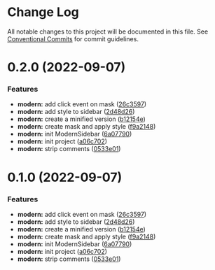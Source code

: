 # Change Log

All notable changes to this project will be documented in this file.
See [Conventional Commits](https://conventionalcommits.org) for commit guidelines.

# 0.2.0 (2022-09-07)


### Features

* **modern:** add click event on mask ([26c3597](https://github.com/ctrlmaniac/sidebar/commit/26c35979d618a3c650acde77dc79c94e1afad464))
* **modern:** add style to sidebar ([2d48d26](https://github.com/ctrlmaniac/sidebar/commit/2d48d26e9f09fca013ed31330d38f1825f8f7a27))
* **modern:** create a minified version ([b12154e](https://github.com/ctrlmaniac/sidebar/commit/b12154ed05ca79fc1202af395da25aa3fe4a14c4))
* **modern:** create mask and apply style ([f9a2148](https://github.com/ctrlmaniac/sidebar/commit/f9a214859a348ec03777012f62e4da1ebebc15e4))
* **modern:** init ModernSidebar ([6a07790](https://github.com/ctrlmaniac/sidebar/commit/6a07790748dede423bf3bf3d32e9f824a7334aa0))
* **modern:** init project ([a06c702](https://github.com/ctrlmaniac/sidebar/commit/a06c7021f03e6ae1b536f58fe420e345d310ecca))
* **modern:** strip comments ([0533e01](https://github.com/ctrlmaniac/sidebar/commit/0533e01a5cde5f021f35c0c2b842c07c0bdd71c2))





# 0.1.0 (2022-09-07)


### Features

* **modern:** add click event on mask ([26c3597](https://github.com/ctrlmaniac/sidebar/commit/26c35979d618a3c650acde77dc79c94e1afad464))
* **modern:** add style to sidebar ([2d48d26](https://github.com/ctrlmaniac/sidebar/commit/2d48d26e9f09fca013ed31330d38f1825f8f7a27))
* **modern:** create a minified version ([b12154e](https://github.com/ctrlmaniac/sidebar/commit/b12154ed05ca79fc1202af395da25aa3fe4a14c4))
* **modern:** create mask and apply style ([f9a2148](https://github.com/ctrlmaniac/sidebar/commit/f9a214859a348ec03777012f62e4da1ebebc15e4))
* **modern:** init ModernSidebar ([6a07790](https://github.com/ctrlmaniac/sidebar/commit/6a07790748dede423bf3bf3d32e9f824a7334aa0))
* **modern:** init project ([a06c702](https://github.com/ctrlmaniac/sidebar/commit/a06c7021f03e6ae1b536f58fe420e345d310ecca))
* **modern:** strip comments ([0533e01](https://github.com/ctrlmaniac/sidebar/commit/0533e01a5cde5f021f35c0c2b842c07c0bdd71c2))
